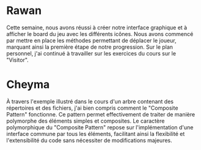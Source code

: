 # Rawan
Cette semaine, nous avons réussi à créer notre interface graphique et à afficher le board du jeu avec les différents icônes. 
Nous avons commencé par mettre en place les méthodes permettant de déplacer le joueur, marquant ainsi la première étape de notre progression.
Sur le plan personnel, j'ai continué à travailler sur les exercices du cours sur le "Visitor".

# Cheyma

À travers l'exemple illustré dans le cours d'un arbre contenant des répertoires et des fichiers, j'ai bien compris comment le "Composite Pattern" fonctionne. Ce pattern permet effectivement de traiter de manière polymorphe des éléments simples et composites. Le caractère polymorphique du "Composite Pattern" repose sur l'implémentation d'une interface commune par tous les éléments, facilitant ainsi la flexibilité et l'extensibilité du code sans nécessiter de modifications majeures.

